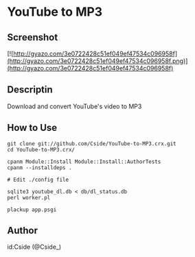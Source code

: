 YouTube to MP3
==============

Screenshot
----------
[![http://gyazo.com/3e0722428c51ef049ef47534c096958f](http://gyazo.com/3e0722428c51ef049ef47534c096958f.png)](http://gyazo.com/3e0722428c51ef049ef47534c096958f)

Descriptin
----------
Download and convert YouTube's video to MP3

How to Use
----------

    git clone git://github.com/Cside/YouTube-to-MP3.crx.git
    cd YouTube-to-MP3.crx/

    cpanm Module::Install Module::Install::AuthorTests
    cpanm --installdeps .

	# Edit ./config file

	sqlite3 youtube_dl.db < db/dl_status.db
	perl worker.pl
	
    plackup app.psgi

Author
------
id:Cside (@Cside_)


